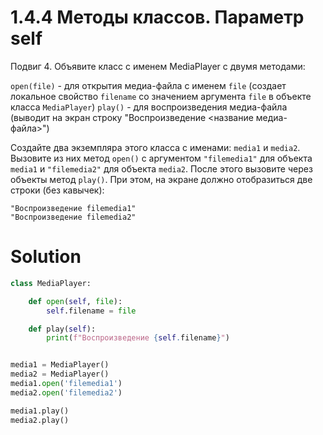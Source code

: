 # 1.4.4 Методы классов. Параметр self

Подвиг 4. Объявите класс с именем MediaPlayer с двумя методами:

`open(file)` - для открытия медиа-файла с именем `file` (создает локальное свойство `filename` со значением
аргумента `file` в объекте класса `MediaPlayer`)
`play()` - для воспроизведения медиа-файла (выводит на экран строку "Воспроизведение <название медиа-файла>")

Создайте два экземпляра этого класса с именами: `media1` и `media2`. Вызовите из них метод `open()` с
аргументом `"filemedia1"` для объекта `media1` и `"filemedia2"` для объекта `media2`. После этого вызовите через объекты
метод `play()`. При этом, на экране должно отобразиться две строки (без кавычек):

```
"Воспроизведение filemedia1"
"Воспроизведение filemedia2"
```

# Solution

```python
class MediaPlayer:

    def open(self, file):
        self.filename = file

    def play(self):
        print(f"Воспроизведение {self.filename}")


media1 = MediaPlayer()
media2 = MediaPlayer()
media1.open('filemedia1')
media2.open('filemedia2')

media1.play()
media2.play()
```